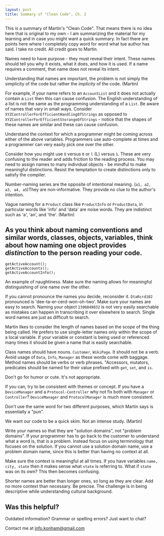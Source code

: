 ```yaml
---
layout: post
title: Summary of "Clean Code", Ch. 2
---
```

This is a summary of Martin's "Clean Code". That means there is no idea here that is original to my own - I am summarizing the material for my learning and in case you might want a quick summary. In fact there are points here where I completely copy word for word what tue author has said. I take no credit. All credit goes to Martin.

Names need to have purpose - they must reveal their intent. These names should tell you why it exists, what it does, and how it is used. If a name requires a comment, that name does not reveal its intent.

Understanding that names are important, the problem is not simply the simplicity of the code but rather the *implicity* of the code. (Martin)

For example, if your name refers to an `AccountList` and it does not actually contain a `List` then this can cause confusion. The English understanding of a list is not the same as the programming understanding of a `List`. Be aware of names that vary in small ways. Consider `XYZControllerForEfficientHandlingOfStrings` as opposed to `XYZControllerForEfficientStorangeOfStrings` - notice that the shapes of these names are similar and these can cause confusion.

Understand the context for which a programmer might be coming across either of the above variables. Programmers use auto-complete at times and a programmer can very easily pick one over the other.

Consider how you might use `O` versus `0` or `l` (L) versus `1`. These are very confusing to the reader and adds friction to the reading process. You may need to assign names to many individual objects - be mindful to make meaningful distinctions. Resist the temptation to create distinctions only to satisfy the compiler.

Number-naming series are the opposite of intentional meaning. (`a1, a2, a3, a4, a5`)They are non-informative. They provide no clue to the author's intention.

Vague naming for a `Product` class like `ProductInfo` or `ProductData`, in particular words like 'info' and 'data' are noise words. They are indistinct such as 'a', 'an', and 'the'. (Martin)

As you think about naming conventions and similar words, classes, objects, variables, think about how naming one object provides *distinction* to the person reading your code.
-
  ```
  getActiveAccount();
  getActiveAccounts();
  getActiveAccountInfo();
  ```
An example of naughtiness. Make sure the naming allows for meaningful distinguishing of one name over the other.

If you cannot pronounce the names you decide, reconsider it. `DtaRcrd102` pronounced is 'dee-ta-er-cerd-won-oh-two'. Make sure your names are easy to search. Naming your object `2390849032` is not very easily searchable as mistakes can happen in transcribing it over elsewhere to search. Single word names are just as difficult to search.

Martin likes to consider the length of names based on the scope of the thing being called. He prefers to use single-letter names only within the scope of a local variable. If your variable or constant is being used or referenced many times it should be given a name that is easily searchable.

Class names should have nouns. `Customer`, `WikiPage`. It should not be a verb. Avoid usage of `Data`, `Info`, `Manager` as these words come with baggage. Method names should be verbs or verb phrases. "Accessors, mutators, predicates should be named for their value prefixed with `get`, `set`, and `is`.

Don't go for humor or cute. It's not appropriate.

If you can, try to be consistent with themes or concept. If you have a `DeviceManager` and a `Protocol-Controller` why not fix both with `Manager` or `Controller`? `DeviceManager` and `ProtocolManager` is much more consistent.

Don't use the same word for two different purposes, which Martin says is essentially a "pun".

We want our code to be a quick skim. Not an intense study. (Martin)

Write your names so that they are "solution domains", not "problem domains". If your programmer has to go back to the customer to understand what a word is, that is a problem. Instead focus on using terminology that focuses on the solution. If you cannot use a solution domain name, use a problem domain name, since this is better than having no context at all.

Make sure the context is meaningful at all times. If you have variables `name, city, state` then it makes sense what `state` is referring to. What if `state` was on its own? This then becomes confusing.

Shorter names are better than longer ones, so long as they are clear. Add no more context than necessary. Be precise.
The challenge is in being descriptive while understanding cultural background.

## Was this helpful?

Outdated information? Grammar or spelling errors? Just want to chat?

Contact me at [info.konham@gmail.com](mailto:info.konham@gmail.com)